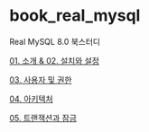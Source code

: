 # book_real_mysql
Real MySQL 8.0 북스터디

[01. 소개 & 02. 설치와 설정](/1권/01_02_소개_설치와_설정.md)

[03. 사용자 및 권한](/1권/03_사용자및권한.md) 

[04. 아키텍처](/1권/04_아키텍처.md)

[05. 트랜잭션과 잠금](/1권/05_트랜잭션과_잠금.md)
